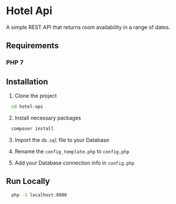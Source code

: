 # Hotel Api

A simple REST API that returns room availability in a range of dates.

## Requirements

### PHP 7
## Installation

1) Clone the project
```bash
  cd hotel-api
```
2) Install necessary packages
```bash
  composer install
``` 
3) Import the ```db.sql``` file to your Database

4) Rename the ```config_template.php``` to ```config.php```

5) Add your Database connection info in ```config.php```
## Run Locally

```bash
  php -S localhost:8080
```